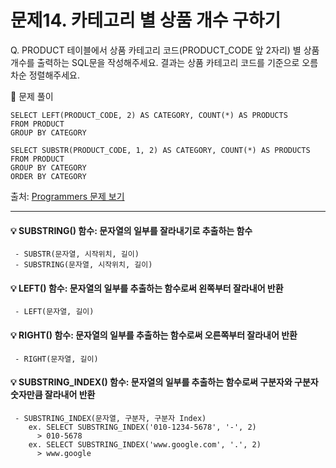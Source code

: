 # 문제14. 카테고리 별 상품 개수 구하기

Q. PRODUCT 테이블에서 상품 카테고리 코드(PRODUCT_CODE 앞 2자리) 별 상품 개수를 출력하는 SQL문을 작성해주세요. 결과는 상품 카테고리 코드를 기준으로 오름차순 정렬해주세요.

🔑 문제 풀이
```mysql
SELECT LEFT(PRODUCT_CODE, 2) AS CATEGORY, COUNT(*) AS PRODUCTS
FROM PRODUCT
GROUP BY CATEGORY
```

```mysql
SELECT SUBSTR(PRODUCT_CODE, 1, 2) AS CATEGORY, COUNT(*) AS PRODUCTS
FROM PRODUCT 
GROUP BY CATEGORY 
ORDER BY CATEGORY
```

출처: [Programmers 문제 보기](https://school.programmers.co.kr/learn/courses/30/lessons/131529)

----- 

#### 💡 SUBSTRING() 함수: 문자열의 일부를 잘라내기로 추출하는 함수 
     - SUBSTR(문자열, 시작위치, 길이)
     - SUBSTRING(문자열, 시작위치, 길이)

#### 💡 LEFT() 함수: 문자열의 일부를 추출하는 함수로써 왼쪽부터 잘라내어 반환
     - LEFT(문자열, 길이)

#### 💡 RIGHT() 함수: 문자열의 일부를 추출하는 함수로써 오른쪽부터 잘라내어 반환
     - RIGHT(문자열, 길이)

#### 💡 SUBSTRING_INDEX() 함수: 문자열의 일부를 추출하는 함수로써 구분자와 구분자 숫자만큼 잘라내어 반환
     - SUBSTRING_INDEX(문자열, 구분자, 구분자 Index)
        ex. SELECT SUBSTRING_INDEX('010-1234-5678', '-', 2) 
          > 010-5678
        ex. SELECT SUBSTRING_INDEX('www.google.com', '.', 2) 
          > www.google

